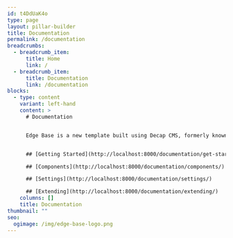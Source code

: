 ```yaml
---
id: t4DdUaK4o
type: page
layout: pillar-builder
title: Documentation
permalink: /documentation
breadcrumbs:
  - breadcrumb_item:
      title: Home
      link: /
  - breadcrumb_item:
      title: Documentation
      link: /documentation
blocks:
  - type: content
    variant: left-hand
    content: >
      # Documentation


      Edge Base is a new template built using Decap CMS, formerly known as Netlify CMS. It is a starter template designed to provide a solid foundation for creating websites. This documentation will guide you through the process of using Edge Base and its various components.


      ## [Getting Started](http://localhost:8000/documentation/get-started/)

      ## [Components](http://localhost:8000/documentation/components/)

      ## ﻿[Settings](http://localhost:8000/documentation/settings/)

      ## ﻿[Extending](http://localhost:8000/documentation/extending/)
    columns: []
    title: Documentation
thumbnail: ""
seo:
  ogimage: /img/edge-base-logo.png
---
```

